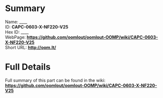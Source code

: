 
Summary
=================
  
Name: ____    
ID: __CAPC-0603-X-NF220-V25__   
Hex ID: ____   
WebPage: __https://github.com/oomlout/oomlout-OOMP/wiki/CAPC-0603-X-NF220-V25__   
Short URL: __http://oom.lt/__   

Full Details
==========================
Full summary of this part can be found in the wiki:   
__https://github.com/oomlout/oomlout-OOMP/wiki/CAPC-0603-X-NF220-V25__    

